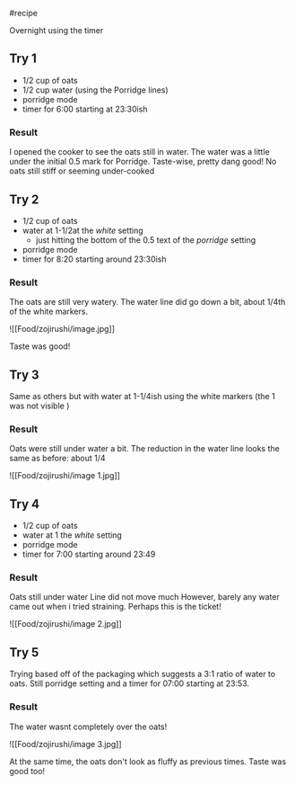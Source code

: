 #recipe

Overnight using the timer

## Try 1
- 1/2 cup of oats
- 1/2 cup water (using the Porridge lines)
- porridge mode
- timer for 6:00 starting at 23:30ish

### Result
I opened the cooker to see the oats still in water.
The water was a little under the initial 0.5 mark for Porridge.
Taste-wise, pretty dang good! No oats still stiff or seeming under-cooked

## Try 2
- 1/2 cup of oats
- water at 1-1/2at the *white* setting
  - just hitting the bottom of the 0.5 text of the *porridge* setting
- porridge mode
- timer for 8:20 starting around 23:30ish

### Result
The oats are still very watery.
The water line did go down a bit, about 1/4th of the white markers.

![[Food/zojirushi/image.jpg]]

Taste was good!

## Try 3
Same as others but with water at 1-1/4ish using the white markers (the 1 was not visible )

### Result
Oats were still under water a bit.
The reduction in the water line looks the same as before: about 1/4

![[Food/zojirushi/image 1.jpg]]

## Try 4
- 1/2 cup of oats
- water at 1 the *white* setting
- porridge mode
- timer for 7:00 starting around 23:49

### Result
Oats still under water
Line did not move much
However, barely any water came out when i tried straining.
Perhaps this is the ticket!

![[Food/zojirushi/image 2.jpg]]

## Try 5
Trying based off of the packaging which suggests a 3:1 ratio of water to oats.
Still porridge setting and a timer for 07:00 starting at 23:53.

### Result
The water wasnt completely over the oats!

![[Food/zojirushi/image 3.jpg]]

At the same time, the oats don't look as fluffy as previous times.
Taste was good too!